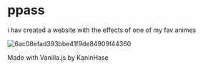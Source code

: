# ppass

i hav created a website with the effects of one of my fav animes

![6ac08efad393bbe41f9de84909f44360](https://github.com/user-attachments/assets/81f76e96-2c60-4922-8bc3-6d2631b68ca6)


Made with Vanilla.js by KaninHase
